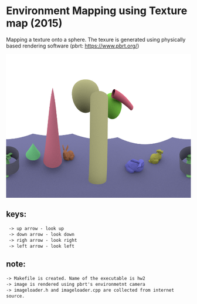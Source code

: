 # Environment Mapping using Texture map (2015)

Mapping a texture onto a sphere. The texure is generated using physically based rendering software (pbrt: https://www.pbrt.org/)

![Alt text](https://raw.githubusercontent.com/imruljubair/Environment-Mapping-using-Texture-map/master/pbrt-8.bmp)


keys:
---------------
	 -> up arrow - look up
	 -> down arrow - look down
	 -> righ arrow - look right
	 -> left arrow - look left

note:
-------------------
	-> Makefile is created. Name of the executable is hw2
	-> image is rendered using pbrt's environmetnt camera
	-> imageloader.h and imageloader.cpp are collected from internet source.
